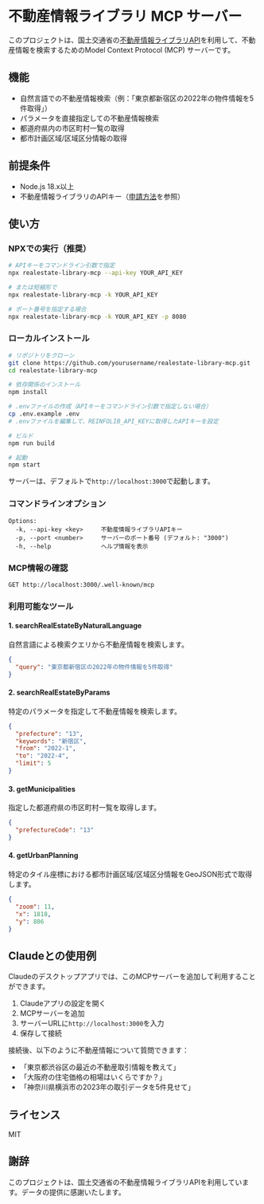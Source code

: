 # 不動産情報ライブラリ MCP サーバー

このプロジェクトは、国土交通省の[不動産情報ライブラリAPI](https://www.reinfolib.mlit.go.jp/help/apiManual/)を利用して、不動産情報を検索するためのModel Context Protocol (MCP) サーバーです。

## 機能

- 自然言語での不動産情報検索（例：「東京都新宿区の2022年の物件情報を5件取得」）
- パラメータを直接指定しての不動産情報検索
- 都道府県内の市区町村一覧の取得
- 都市計画区域/区域区分情報の取得

## 前提条件

- Node.js 18.x以上
- 不動産情報ライブラリのAPIキー（[申請方法](https://www.reinfolib.mlit.go.jp/help/apiManual/#titleApiApplication)を参照）

## 使い方

### NPXでの実行（推奨）

```bash
# APIキーをコマンドライン引数で指定
npx realestate-library-mcp --api-key YOUR_API_KEY

# または短縮形で
npx realestate-library-mcp -k YOUR_API_KEY

# ポート番号を指定する場合
npx realestate-library-mcp -k YOUR_API_KEY -p 8080
```

### ローカルインストール

```bash
# リポジトリをクローン
git clone https://github.com/yourusername/realestate-library-mcp.git
cd realestate-library-mcp

# 依存関係のインストール
npm install

# .envファイルの作成（APIキーをコマンドライン引数で指定しない場合）
cp .env.example .env
# .envファイルを編集して、REINFOLIB_API_KEYに取得したAPIキーを設定

# ビルド
npm run build

# 起動
npm start
```

サーバーは、デフォルトで`http://localhost:3000`で起動します。

### コマンドラインオプション

```
Options:
  -k, --api-key <key>     不動産情報ライブラリAPIキー
  -p, --port <number>     サーバーのポート番号 (デフォルト: "3000")
  -h, --help              ヘルプ情報を表示
```

### MCP情報の確認

```
GET http://localhost:3000/.well-known/mcp
```

### 利用可能なツール

#### 1. searchRealEstateByNaturalLanguage

自然言語による検索クエリから不動産情報を検索します。

```json
{
  "query": "東京都新宿区の2022年の物件情報を5件取得"
}
```

#### 2. searchRealEstateByParams

特定のパラメータを指定して不動産情報を検索します。

```json
{
  "prefecture": "13",
  "keywords": "新宿区",
  "from": "2022-1",
  "to": "2022-4",
  "limit": 5
}
```

#### 3. getMunicipalities

指定した都道府県の市区町村一覧を取得します。

```json
{
  "prefectureCode": "13"
}
```

#### 4. getUrbanPlanning

特定のタイル座標における都市計画区域/区域区分情報をGeoJSON形式で取得します。

```json
{
  "zoom": 11,
  "x": 1818,
  "y": 806
}
```

## Claudeとの使用例

Claudeのデスクトップアプリでは、このMCPサーバーを追加して利用することができます。

1. Claudeアプリの設定を開く
2. MCPサーバーを追加
3. サーバーURLに`http://localhost:3000`を入力
4. 保存して接続

接続後、以下のように不動産情報について質問できます：

- 「東京都渋谷区の最近の不動産取引情報を教えて」
- 「大阪府の住宅価格の相場はいくらですか？」
- 「神奈川県横浜市の2023年の取引データを5件見せて」

## ライセンス

MIT

## 謝辞

このプロジェクトは、国土交通省の不動産情報ライブラリAPIを利用しています。データの提供に感謝いたします。 